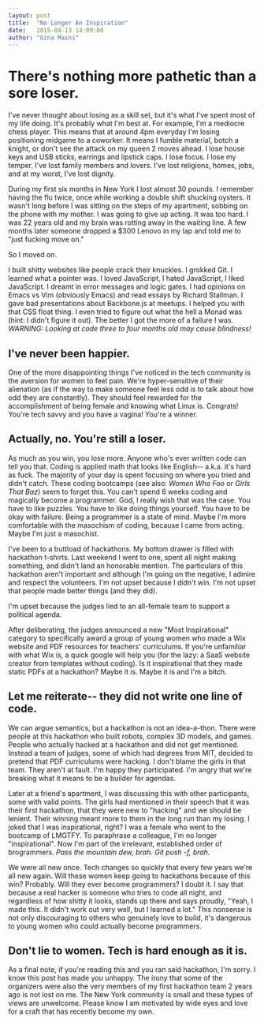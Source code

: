 ```yaml
---
layout: post
title:  "No Longer An Inspiration"
date:   2015-04-13 14:09:00
author: "Gina Maini"
---
```


There's nothing more pathetic than a sore loser. 
==

I've never thought about losing as a skill set, but it's what I've spent most of my life doing. It's probably what I'm best at. For example, I'm a mediocre chess player. This means that at around 4pm everyday I'm losing positioning midgame to a coworker. It means I fumble material, botch a knight, or don't see the attack on my queen 2 moves ahead. I lose house keys and USB sticks, earrings and lipstick caps. I lose focus. I lose my temper. I've lost family members and lovers. I've lost religions, homes, jobs, and at my worst, I've lost dignity.

During my first six months in New York I lost almost 30 pounds. I remember having the flu twice, once while working a double shift shucking oysters. It wasn't long before I was sitting on the steps of my apartment, sobbing on the phone with my mother. I was going to give up acting. It was too hard. I was 22 years old and my brain was rotting away in the waiting line. A few months later someone dropped a $300 Lenovo in my lap and told me to "just fucking move on." 

So I moved on.

I built shitty websites like people crack their knuckles. I grokked Git. I learned what a pointer was. I loved JavaScript, I hated JavaScript, I liked JavaScript. I dreamt in error messages and logic gates. I had opinions on Emacs vs Vim (obviously Emacs) and read essays by Richard Stallman. I gave bad presentations about Backbone.js at meetups. I helped you with that CSS float thing. I even tried to figure out what the hell a Monad was (hint: I didn't figure it out). The better I got the more of a failure I was. _WARNING: Looking at code three to four months old may cause blindness!_

I've never been happier.
--

One of the more disappointing things I've noticed in the tech community is the aversion for women to feel pain. We're hyper-sensitive of their alienation (as if the way to make someone feel less odd is to talk about how odd they are constantly). They should feel rewarded for the accomplishment of being female and knowing what Linux is. Congrats! You're tech savvy and you have a vagina! You're a winner. 

Actually, no. You're still a loser. 
--

As much as you win, you lose more. Anyone who's ever written code can tell you that. Coding is applied math that looks like English-- a.k.a. it's hard as fuck. The majority of your day is spent focusing on where you tried and didn't catch. These coding bootcamps (see also: _Women Who Foo_ or _Girls That Baz_) seem to forget this. You can't spend 6 weeks coding and magically become a programmer. God, I really wish that was the case. You have to like puzzles. You have to like doing things yourself. You have to be okay with failure. Being a programmer is a state of mind. Maybe I'm more comfortable with the masochism of coding, because I came from acting. Maybe I'm just a masochist.

I've been to a buttload of hackathons. My bottom drawer is filled with hackathon t-shirts. Last weekend I went to one, spent all night making something, and didn't land an honorable mention. The particulars of this hackathon aren't important and although I'm going on the negative, I admire and respect the volunteers. I'm not upset because I didn't win. I'm not upset that people made better things (and they did).

I'm upset because the judges lied to an all-female team to support a political agenda. 

After deliberating, the judges announced a new "Most Inspirational" category to specifically award a group of young women who made a Wix website and PDF resources for teachers' curriculums. If you're unfamiliar with what Wix is, a quick google will help you (for the lazy: a SaaS website creator from templates without coding). Is it inspirational that they made static PDFs at a hackathon? Maybe it is. Maybe it is and I'm a bitch.

Let me reiterate-- they did not write one line of code. 
--

We can argue semantics, but a hackathon is not an idea-a-thon. There were people at this hackathon who built robots, complex 3D models, and games. People who actually hacked at a hackathon and did not get mentioned. Instead a team of judges, some of which had degrees from MIT, decided to pretend that PDF curriculums were hacking. I don't blame the girls in that team. They aren't at fault. I'm happy they participated. I'm angry that we're breaking what it means to be a builder for agendas.

Later at a friend's apartment, I was discussing this with other participants, some with valid points. The girls had mentioned in their speech that it was their first hackathon, that they were new to "hacking" and we should be lenient. Their winning meant more to them in the long run than my losing. I joked that I was inspirational, right? I was a female who went to the bootcamp of <span title="Let Me Google That For You" class="help">LMGTFY</span>. To paraphrase a colleague, I'm no longer "inspirational". Now I'm part of the irrelevant, established order of brogrammers. _Pass the mountain dew, brah. Git push -f, brah._

We were all new once. Tech changes so quickly that every few years we're all new again. Will these women keep going to hackathons because of this win? Probably. Will they ever become programmers? I doubt it. I say that because a real hacker is someone who tries to code all night, and regardless of how shitty it looks, stands up there and says proudly, "Yeah, I made this. It didn't work out very well, but I learned a lot." This nonsense is not only discouraging to others who genuinely love to build, it's dangerous to young women who could actually become programmers.

Don't lie to women. Tech is hard enough as it is.
--

As a final note, if you're reading this and you ran said hackathon, I'm sorry. I know this post has made you unhappy. The irony that some of the organizers were also the very members of my first hackathon team 2 years ago is not lost on me. The New York community is small and these types of views are unwelcome. Please know I am motivated by wide eyes and love for a craft that has recently become my own.
